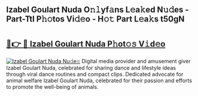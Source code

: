 ## Izabel Goulart Nuda O𝚗𝚕yf𝚊ns L𝚎a𝚔ed N𝚞𝚍es - Part-TtI P𝚑𝚘tos Vi𝚍𝚎o - H𝚘𝚝 Part L𝚎a𝚔s t50gN

# <h2><a href="http://kf2o21.oniu.top/?m=Izabel+Goulart+Nuda">🔗👉 🔴 Izabel Goulart Nuda P𝚑ot𝚘𝚜 V𝚒d𝚎o</a></h2>

[![Izabel Goulart Nuda Nu𝚍e𝚜](https://i.imgur.com/0qMVB7G.gif)](http://kf2o21.oniu.top/?m=Izabel+Goulart+Nuda)
Digital media provider and amusement giver Izabel Goulart Nuda, celebrated for sharing dance and lifestyle ideas through viral dance routines and compact clips. Dedicated advocate for animal welfare Izabel Goulart Nuda, celebrated for their passion and efforts to promote the well-being of animals.  
